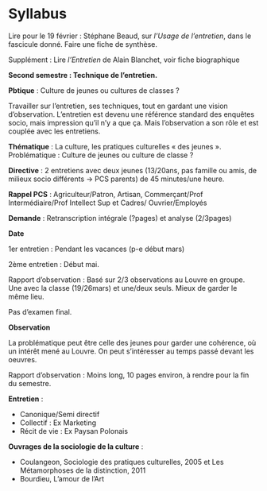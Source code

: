 # Syllabus

Lire pour le 19 février : Stéphane Beaud, sur _l’Usage de l’entretien_, dans le fascicule donné. Faire une fiche de synthèse.

Supplément : Lire _l’Entretien_ de Alain Blanchet, voir fiche biographique

**Second semestre : Technique de l’entretien.**

**Pbtique** : Culture de jeunes ou cultures de classes ?

Travailler sur l’entretien, ses techniques, tout en gardant une vision d’observation. L’entretien est devenu une référence standard des enquêtes socio, mais impression qu’il n’y a que ça. Mais l’observation a son rôle et est couplée avec les entretiens.

**Thématique** : La culture, les pratiques culturelles « des jeunes ». Problématique : Culture de jeunes ou culture de classe ?

**Directive** : 2 entretiens avec deux jeunes \(13/20ans, pas famille ou amis, de milieux socio différents -&gt; PCS parents\) de 45 minutes/une heure.

**Rappel PCS** : Agriculteur/Patron, Artisan, Commerçant/Prof Intermédiaire/Prof Intellect Sup et Cadres/ Ouvrier/Employés

**Demande** : Retranscription intégrale \(?pages\) et analyse \(2/3pages\)

**Date**

1er entretien : Pendant les vacances \(p-e début mars\)

2ème entretien : Début mai.

Rapport d’observation : Basé sur 2/3 observations au Louvre en groupe. Une avec la classe \(19/26mars\) et une/deux seuls. Mieux de garder le même lieu.

Pas d’examen final.

**Observation**

La problématique peut être celle des jeunes pour garder une cohérence, où un intérêt mené au Louvre. On peut s’intéresser au temps passé devant les oeuvres.

Rapport d’observation : Moins long, 10 pages environ, à rendre pour la fin du semestre.

**Entretien** :

* Canonique/Semi directif
* Collectif : Ex Marketing
* Récit de vie : Ex Paysan Polonais

**Ouvrages de la sociologie de la culture** :

* Coulangeon, Sociologie des pratiques culturelles, 2005 et Les Métamorphoses de la distinction, 2011
* Bourdieu, L’amour de l’Art

